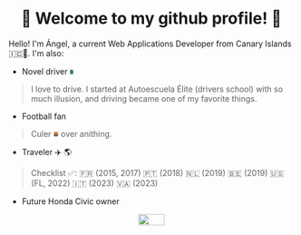 <div align="center">
  
# 👋 Welcome to my github profile! 👋 

</div>

Hello! I'm Ángel, a current Web Applications Developer from Canary Islands 🇮🇨🌴. I'm also:
- Novel driver <img src="https://github.com/Angel170605/IMGS/blob/main/L.png" width="1.25%" height="1.25%">
> I love to drive. I started at Autoescuela Élite (drivers school) with so much illusion, and driving became one of my favorite things.
- Football fan
> Culer <img src="https://github.com/Angel170605/IMGS/blob/main/fcb.png" height="2%" width="2%" > over anithing.

- Traveler ✈️ 🌎

>  Checklist ✅: 🇫🇷 (2015, 2017) 🇵🇹 (2018) 🇳🇱 (2019) 🇧🇪 (2019) 🇺🇸 (FL, 2022) 🇮🇹 (2023) 🇻🇦 (2023)

- Future Honda Civic owner

 <div align="center">
   
  <img src="https://github.com/Angel170605/IMGS/blob/main/tremendo.gif" width=30% height=30%>

  </div>

<!--
**Angel170605/Angel170605** is a ✨ _special_ ✨ repository because its `README.md` (this file) appears on your GitHub profile.

Here are some ideas to get you started:

- 🔭 I’m currently working on ...
- 🌱 I’m currently learning ...
- 👯 I’m looking to collaborate on ...
- 🤔 I’m looking for help with ...
- 💬 Ask me about ...
- 📫 How to reach me: ...
- 😄 Pronouns: ...
- ⚡ Fun fact: ...
-->
